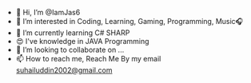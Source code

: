 - 👋 Hi, I’m @IamJas6
- 👀 I’m interested in Coding, Learning, Gaming, Programming, Music🎧
- 🌱 I’m currently learning C# SHARP
- 😍 I've knowledge in JAVA Programming
- 💞️ I’m looking to collaborate on ...
- 📫 How to reach me, Reach Me By my email suhailuddin2002@gmail.com
<!---
IamJas6/IamJas6 is a ✨ special ✨ repository because its `README.md` (this file) appears on your GitHub profile.
You can click the Preview link to take a look at your changes.
--->
